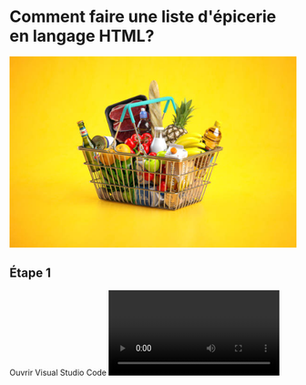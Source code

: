 # Comment faire une liste d'épicerie en langage HTML?
![photo panier épicerie](medias/panier_legumes.jpg)
## Étape 1
Ouvrir Visual Studio Code
![tuto_etp_1](medias/2021_11_17_15_07_29.avi)
